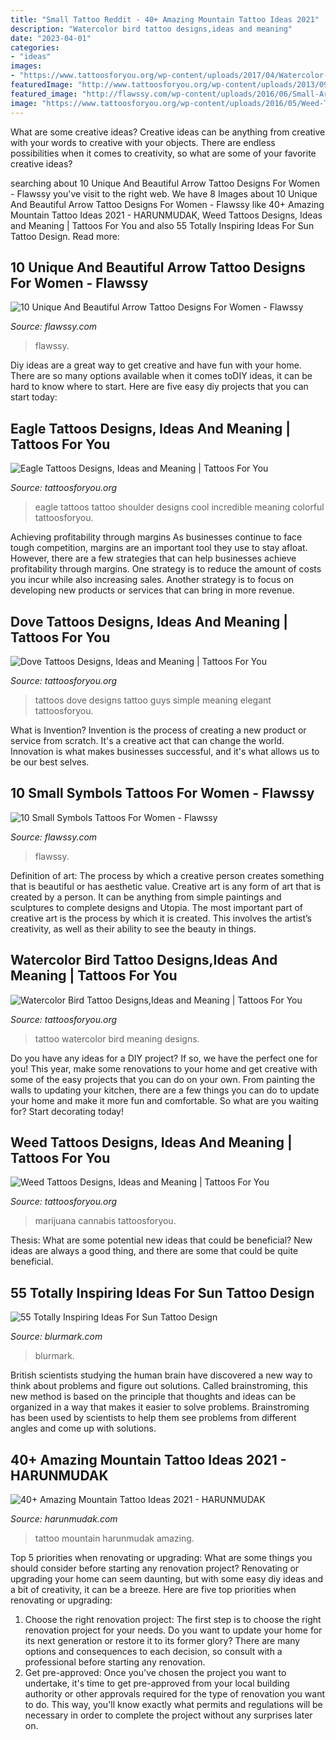 ```yaml
---
title: "Small Tattoo Reddit - 40+ Amazing Mountain Tattoo Ideas 2021"
description: "Watercolor bird tattoo designs,ideas and meaning"
date: "2023-04-01"
categories:
- "ideas"
images:
- "https://www.tattoosforyou.org/wp-content/uploads/2017/04/Watercolor-Bird-Tattoo-Images.jpg"
featuredImage: "http://www.tattoosforyou.org/wp-content/uploads/2013/09/Small-Dove-Tattoos.jpg"
featured_image: "http://flawssy.com/wp-content/uploads/2016/06/Small-Arrow-Wrist-Tattoo.jpg"
image: "https://www.tattoosforyou.org/wp-content/uploads/2016/05/Weed-Tattoo-Ideas-768x576.jpg"
---
```



What are some creative ideas?
Creative ideas can be anything from creative with your words to creative with your objects. There are endless possibilities when it comes to creativity, so what are some of your favorite creative ideas?

	

		
searching about 10 Unique And Beautiful Arrow Tattoo Designs For Women - Flawssy you've visit to the right web. We have 8 Images about 10 Unique And Beautiful Arrow Tattoo Designs For Women - Flawssy like 40+ Amazing Mountain Tattoo Ideas 2021 - HARUNMUDAK, Weed Tattoos Designs, Ideas and Meaning | Tattoos For You and also 55 Totally Inspiring Ideas For Sun Tattoo Design. Read more:
		
    
## 10 Unique And Beautiful Arrow Tattoo Designs For Women - Flawssy

<img loading=lazy src="http://flawssy.com/wp-content/uploads/2016/06/Small-Arrow-Wrist-Tattoo.jpg" onerror="this.onerror=null;this.src='https://tse4.mm.bing.net/th?id=OIP.siGiONRsw4GIV7tGaKSyogHaLE&amp;pid=15.1';" alt="10 Unique And Beautiful Arrow Tattoo Designs For Women - Flawssy">

_Source: flawssy.com_

>flawssy. 

	

Diy ideas are a great way to get creative and have fun with your home. There are so many options available when it comes toDIY ideas, it can be hard to know where to start. Here are five easy diy projects that you can start today: 

    
## Eagle Tattoos Designs, Ideas And Meaning | Tattoos For You

<img loading=lazy src="http://www.tattoosforyou.org/wp-content/uploads/2013/09/Eagle-Tattoos-756x1024.jpg" onerror="this.onerror=null;this.src='https://tse2.mm.bing.net/th?id=OIP.i5QRpKwhRZfvQiNcZ3qTOAHaKC&amp;pid=15.1';" alt="Eagle Tattoos Designs, Ideas and Meaning | Tattoos For You">

_Source: tattoosforyou.org_

>eagle tattoos tattoo shoulder designs cool incredible meaning colorful tattoosforyou. 

	

Achieving profitability through margins
As businesses continue to face tough competition, margins are an important tool they use to stay afloat. However, there are a few strategies that can help businesses achieve profitability through margins. One strategy is to reduce the amount of costs you incur while also increasing sales. Another strategy is to focus on developing new products or services that can bring in more revenue.

    
## Dove Tattoos Designs, Ideas And Meaning | Tattoos For You

<img loading=lazy src="http://www.tattoosforyou.org/wp-content/uploads/2013/09/Small-Dove-Tattoos.jpg" onerror="this.onerror=null;this.src='https://tse4.mm.bing.net/th?id=OIP.faXQleQJomQl-guFEmQv5QHaJ4&amp;pid=15.1';" alt="Dove Tattoos Designs, Ideas and Meaning | Tattoos For You">

_Source: tattoosforyou.org_

>tattoos dove designs tattoo guys simple meaning elegant tattoosforyou. 

	

What is Invention?
Invention is the process of creating a new product or service from scratch. It's a creative act that can change the world. Innovation is what makes businesses successful, and it's what allows us to be our best selves.

    
## 10 Small Symbols Tattoos For Women - Flawssy

<img loading=lazy src="http://flawssy.com/wp-content/uploads/2016/06/Unique-Best-Friend-Tattoo-Symbols.jpg" onerror="this.onerror=null;this.src='https://tse1.mm.bing.net/th?id=OIP.cjOXaZjGR6XuK9HYl4SWlgHaJ4&amp;pid=15.1';" alt="10 Small Symbols Tattoos For Women - Flawssy">

_Source: flawssy.com_

>flawssy. 

	

Definition of art: The process by which a creative person creates something that is beautiful or has aesthetic value.
Creative art is any form of art that is created by a person. It can be anything from simple paintings and sculptures to complete designs and Utopia. The most important part of creative art is the process by which it is created. This involves the artist’s creativity, as well as their ability to see the beauty in things.

    
## Watercolor Bird Tattoo Designs,Ideas And Meaning | Tattoos For You

<img loading=lazy src="https://www.tattoosforyou.org/wp-content/uploads/2017/04/Watercolor-Bird-Tattoo-Images.jpg" onerror="this.onerror=null;this.src='https://tse3.mm.bing.net/th?id=OIP.T0dBrfW-GIO25X-UhvnEpAHaKY&amp;pid=15.1';" alt="Watercolor Bird Tattoo Designs,Ideas and Meaning | Tattoos For You">

_Source: tattoosforyou.org_

>tattoo watercolor bird meaning designs. 

	

Do you have any ideas for a DIY project? If so, we have the perfect one for you! This year, make some renovations to your home and get creative with some of the easy projects that you can do on your own. From painting the walls to updating your kitchen, there are a few things you can do to update your home and make it more fun and comfortable. So what are you waiting for? Start decorating today!

    
## Weed Tattoos Designs, Ideas And Meaning | Tattoos For You

<img loading=lazy src="https://www.tattoosforyou.org/wp-content/uploads/2016/05/Weed-Tattoo-Ideas-768x576.jpg" onerror="this.onerror=null;this.src='https://tse2.mm.bing.net/th?id=OIP.pFh35TYSV7l-Upr5QMvChgHaFj&amp;pid=15.1';" alt="Weed Tattoos Designs, Ideas and Meaning | Tattoos For You">

_Source: tattoosforyou.org_

>marijuana cannabis tattoosforyou. 

	

Thesis: What are some potential new ideas that could be beneficial?
New ideas are always a good thing, and there are some that could be quite beneficial.

    
## 55 Totally Inspiring Ideas For Sun Tattoo Design

<img loading=lazy src="https://www.blurmark.com/wp-content/uploads/2017/04/Colored-Sun-Feminine-Tattoo-On-Back-768x769.jpg" onerror="this.onerror=null;this.src='https://tse1.mm.bing.net/th?id=OIP.4QulCKUOjgTWCM6buQfAmQHaHa&amp;pid=15.1';" alt="55 Totally Inspiring Ideas For Sun Tattoo Design">

_Source: blurmark.com_

>blurmark. 

	

British scientists studying the human brain have discovered a new way to think about problems and figure out solutions. Called brainstroming, this new method is based on the principle that thoughts and ideas can be organized in a way that makes it easier to solve problems. Brainstroming has been used by scientists to help them see problems from different angles and come up with solutions.

    
## 40+ Amazing Mountain Tattoo Ideas 2021 - HARUNMUDAK

<img loading=lazy src="https://harunmudak.com/wp-content/uploads/2020/12/mountain-tattoo-8-1024x1024.jpg" onerror="this.onerror=null;this.src='https://tse3.mm.bing.net/th?id=OIP.ZLYxynRim4ScJDzqIl7gowHaHa&amp;pid=15.1';" alt="40+ Amazing Mountain Tattoo Ideas 2021 - HARUNMUDAK">

_Source: harunmudak.com_

>tattoo mountain harunmudak amazing. 

	

Top 5 priorities when renovating or upgrading: What are some things you should consider before starting any renovation project?
Renovating or upgrading your home can seem daunting, but with some easy diy ideas and a bit of creativity, it can be a breeze. Here are five top priorities when renovating or upgrading: 
1. Choose the right renovation project: The first step is to choose the right renovation project for your needs. Do you want to update your home for its next generation or restore it to its former glory? There are many options and consequences to each decision, so consult with a professional before starting any renovation. 
2. Get pre-approved: Once you've chosen the project you want to undertake, it's time to get pre-approved from your local building authority or other approvals required for the type of renovation you want to do. This way, you'll know exactly what permits and regulations will be necessary in order to complete the project without any surprises later on.

